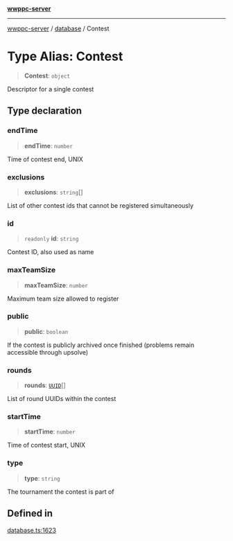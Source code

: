 [**wwppc-server**](../../README.md)

***

[wwppc-server](../../modules.md) / [database](../README.md) / Contest

# Type Alias: Contest

> **Contest**: `object`

Descriptor for a single contest

## Type declaration

### endTime

> **endTime**: `number`

Time of contest end, UNIX

### exclusions

> **exclusions**: `string`[]

List of other contest ids that cannot be registered simultaneously

### id

> `readonly` **id**: `string`

Contest ID, also used as name

### maxTeamSize

> **maxTeamSize**: `number`

Maximum team size allowed to register

### public

> **public**: `boolean`

If the contest is publicly archived once finished (problems remain accessible through upsolve)

### rounds

> **rounds**: [`UUID`](../../util/type-aliases/UUID.md)[]

List of round UUIDs within the contest

### startTime

> **startTime**: `number`

Time of contest start, UNIX

### type

> **type**: `string`

The tournament the contest is part of

## Defined in

[database.ts:1623](https://github.com/WWPPC/WWPPC-server/blob/893fab4901e205d136b5570c7c0b518b74b2e9d9/src/database.ts#L1623)
